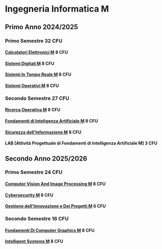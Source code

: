 # Ingegneria Informatica M

## Primo Anno 2024/2025

### Primo Semestre 32 CFU

#### [Calcolatori Elettronici M](./CalcolatoriElettronici/Teoria/README.md) 8 CFU

#### [Sistemi Digitali M](./SistemiDigitali/Teoria/README.md) 8 CFU

#### [Sistemi In Tempo Reale M](./SistemiRealTime/Teoria/README.md) 8 CFU

#### [Sistemi Operativi M](./SistemiOperativi/Teoria/README.md) 8 CFU

### Secondo Semestre 27 CFU

#### [Ricerca Operativa M](./RicercaOperativa/Teoria/README.md) 8 CFU

#### [Fondamenti di Inteligenza Artificiale M](./FondamentiDiAI/Teoria/README.md) 8 CFU

#### [Sicurezza dell'Informazione M](./SicurezzaDellInformazione/Teoria/README.md) 8 CFU

#### LAB [Attività Progettuale di Fondamenti di Intelligenza Artificiale M] 3 CFU

## Secondo Anno 2025/2026

### Primo Semestre 24 CFU

#### [Computer Vision And Image Processing M](./ComputerVision/Teoria/README.md) 8 CFU

#### [Cybersecurity M](./Cybersecurity/Teoria/README.md) 8 CFU

#### [Gestione dell'Innovazione e Dei Progetti M](./GestioneDellInnovazioneEGestioneDeiProgetti/Teoria/README.md) 6 CFU

### Secondo Semestre 16 CFU

#### [Fondamenti Di Computer Graphics M](./FondamentiDiComputerGraphics/Teoria/README.md) 8 CFU

#### [Intelligent Systems M](./IntelligentSystems/Teoria/README.md) 8 CFU
